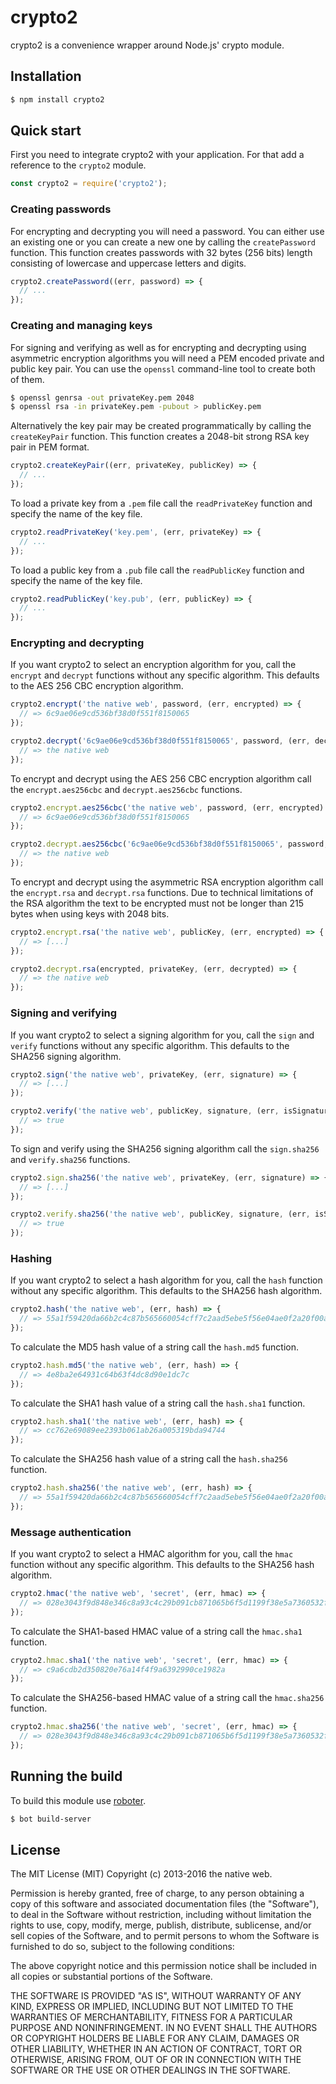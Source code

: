 # crypto2

crypto2 is a convenience wrapper around Node.js' crypto module.

## Installation

```bash
$ npm install crypto2
```

## Quick start

First you need to integrate crypto2 with your application. For that add a reference to the `crypto2` module.

```javascript
const crypto2 = require('crypto2');
```

### Creating passwords

For encrypting and decrypting you will need a password. You can either use an existing one or you can create a new one by calling the `createPassword` function. This function creates passwords with 32 bytes (256 bits) length consisting of lowercase and uppercase letters and digits.

```javascript
crypto2.createPassword((err, password) => {
  // ...
});
```

### Creating and managing keys

For signing and verifying as well as for encrypting and decrypting using asymmetric encryption algorithms you will need a PEM encoded private and public key pair. You can use the `openssl` command-line tool to create both of them.

```bash
$ openssl genrsa -out privateKey.pem 2048
$ openssl rsa -in privateKey.pem -pubout > publicKey.pem
```

Alternatively the key pair may be created programmatically by calling the `createKeyPair` function. This function creates a 2048-bit strong RSA key pair in PEM format.

```javascript
crypto2.createKeyPair((err, privateKey, publicKey) => {
  // ...
});
```

To load a private key from a `.pem` file call the `readPrivateKey` function and specify the name of the key file.

```javascript
crypto2.readPrivateKey('key.pem', (err, privateKey) => {
  // ...
});
```

To load a public key from a `.pub` file call the `readPublicKey` function and specify the name of the key file.

```javascript
crypto2.readPublicKey('key.pub', (err, publicKey) => {
  // ...
});
```

### Encrypting and decrypting

If you want crypto2 to select an encryption algorithm for you, call the `encrypt` and `decrypt` functions without any specific algorithm. This defaults to the AES 256 CBC encryption algorithm.

```javascript
crypto2.encrypt('the native web', password, (err, encrypted) => {
  // => 6c9ae06e9cd536bf38d0f551f8150065
});

crypto2.decrypt('6c9ae06e9cd536bf38d0f551f8150065', password, (err, decrypted) => {
  // => the native web
});
```

To encrypt and decrypt using the AES 256 CBC encryption algorithm call the `encrypt.aes256cbc` and `decrypt.aes256cbc` functions.

```javascript
crypto2.encrypt.aes256cbc('the native web', password, (err, encrypted) => {
  // => 6c9ae06e9cd536bf38d0f551f8150065
});

crypto2.decrypt.aes256cbc('6c9ae06e9cd536bf38d0f551f8150065', password, (err, decrypted) => {
  // => the native web
});
```

To encrypt and decrypt using the asymmetric RSA encryption algorithm call the `encrypt.rsa` and `decrypt.rsa` functions. Due to technical limitations of the RSA algorithm the text to be encrypted must not be longer than 215 bytes when using keys with 2048 bits.

```javascript
crypto2.encrypt.rsa('the native web', publicKey, (err, encrypted) => {
  // => [...]
});

crypto2.decrypt.rsa(encrypted, privateKey, (err, decrypted) => {
  // => the native web
});
```

### Signing and verifying

If you want crypto2 to select a signing algorithm for you, call the `sign` and `verify` functions without any specific algorithm. This defaults to the SHA256 signing algorithm.

```javascript
crypto2.sign('the native web', privateKey, (err, signature) => {
  // => [...]
});

crypto2.verify('the native web', publicKey, signature, (err, isSignatureValid) => {
  // => true
});
```

To sign and verify using the SHA256 signing algorithm call the `sign.sha256` and `verify.sha256` functions.

```javascript
crypto2.sign.sha256('the native web', privateKey, (err, signature) => {
  // => [...]
});

crypto2.verify.sha256('the native web', publicKey, signature, (err, isSignatureValid) => {
  // => true
});
```

### Hashing

If you want crypto2 to select a hash algorithm for you, call the `hash` function without any specific algorithm. This defaults to the SHA256 hash algorithm.

```javascript
crypto2.hash('the native web', (err, hash) => {
  // => 55a1f59420da66b2c4c87b565660054cff7c2aad5ebe5f56e04ae0f2a20f00a9
});
```

To calculate the MD5 hash value of a string call the `hash.md5` function.

```javascript
crypto2.hash.md5('the native web', (err, hash) => {
  // => 4e8ba2e64931c64b63f4dc8d90e1dc7c
});
```

To calculate the SHA1 hash value of a string call the `hash.sha1` function.

```javascript
crypto2.hash.sha1('the native web', (err, hash) => {
  // => cc762e69089ee2393b061ab26a005319bda94744
});
```

To calculate the SHA256 hash value of a string call the `hash.sha256` function.

```javascript
crypto2.hash.sha256('the native web', (err, hash) => {
  // => 55a1f59420da66b2c4c87b565660054cff7c2aad5ebe5f56e04ae0f2a20f00a9
});
```

### Message authentication

If you want crypto2 to select a HMAC algorithm for you, call the `hmac` function without any specific algorithm. This defaults to the SHA256 hash algorithm.

```javascript
crypto2.hmac('the native web', 'secret', (err, hmac) => {
  // => 028e3043f9d848e346c8a93c4c29b091cb871065b6f5d1199f38e5a7360532f4
});
```

To calculate the SHA1-based HMAC value of a string call the `hmac.sha1` function.

```javascript
crypto2.hmac.sha1('the native web', 'secret', (err, hmac) => {
  // => c9a6cdb2d350820e76a14f4f9a6392990ce1982a
});
```

To calculate the SHA256-based HMAC value of a string call the `hmac.sha256` function.

```javascript
crypto2.hmac.sha256('the native web', 'secret', (err, hmac) => {
  // => 028e3043f9d848e346c8a93c4c29b091cb871065b6f5d1199f38e5a7360532f4
});
```

## Running the build

To build this module use [roboter](https://www.npmjs.com/package/roboter).

```bash
$ bot build-server
```

## License

The MIT License (MIT)
Copyright (c) 2013-2016 the native web.

Permission is hereby granted, free of charge, to any person obtaining a copy of this software and associated documentation files (the "Software"), to deal in the Software without restriction, including without limitation the rights to use, copy, modify, merge, publish, distribute, sublicense, and/or sell copies of the Software, and to permit persons to whom the Software is furnished to do so, subject to the following conditions:

The above copyright notice and this permission notice shall be included in all copies or substantial portions of the Software.

THE SOFTWARE IS PROVIDED "AS IS", WITHOUT WARRANTY OF ANY KIND, EXPRESS OR IMPLIED, INCLUDING BUT NOT LIMITED TO THE WARRANTIES OF MERCHANTABILITY, FITNESS FOR A PARTICULAR PURPOSE AND NONINFRINGEMENT. IN NO EVENT SHALL THE AUTHORS OR COPYRIGHT HOLDERS BE LIABLE FOR ANY CLAIM, DAMAGES OR OTHER LIABILITY, WHETHER IN AN ACTION OF CONTRACT, TORT OR OTHERWISE, ARISING FROM, OUT OF OR IN CONNECTION WITH THE SOFTWARE OR THE USE OR OTHER DEALINGS IN THE SOFTWARE.
